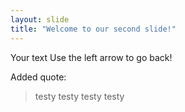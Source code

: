 ```yaml
---
layout: slide
title: "Welcome to our second slide!"
---
```

Your text
Use the left arrow to go back!

Added quote:

> testy testy
> testy testy